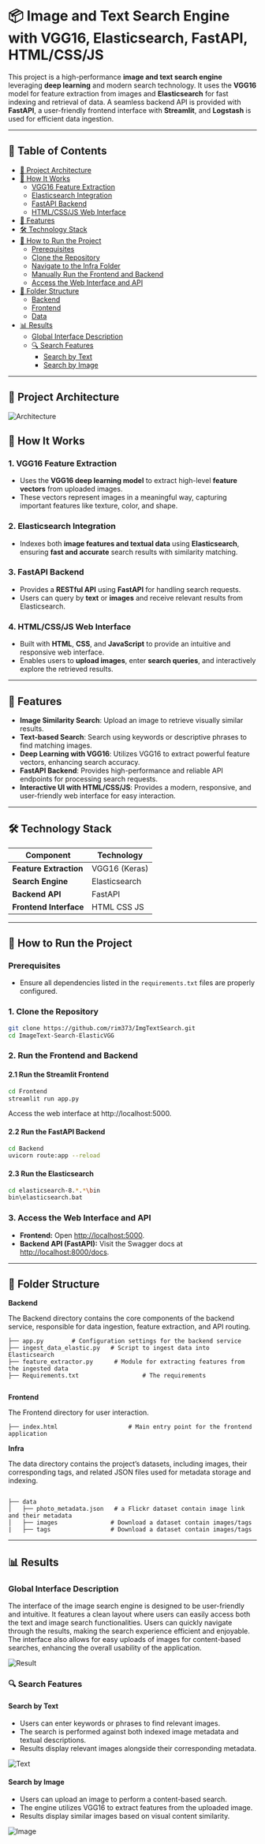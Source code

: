 
# 📦 Image and Text Search Engine with VGG16, Elasticsearch, FastAPI, HTML/CSS/JS

This project is a high-performance **image and text search engine** leveraging **deep learning** and modern search technology. It uses the **VGG16** model for feature extraction from images and **Elasticsearch** for fast indexing and retrieval of data. A seamless backend API is provided with **FastAPI**, a user-friendly frontend interface with **Streamlit**, and **Logstash** is used for efficient data ingestion.

---


## 📜 Table of Contents

- [📂 Project Architecture](#-project-architecture)
- [🚀 How It Works](#-how-it-works)
  - [VGG16 Feature Extraction](#1-vgg16-feature-extraction)
  - [Elasticsearch Integration](#2-elasticsearch-integration)
  - [FastAPI Backend](#3-fastapi-backend)
  - [HTML/CSS/JS Web Interface](#4-streamlit-web-interface)
- [📸 Features](#-features)
- [🛠️ Technology Stack](#%EF%B8%8F-technology-stack)
- [🔧 How to Run the Project](#-how-to-run-the-project)
  - [Prerequisites](#prerequisites)
  - [Clone the Repository](#1-clone-the-repository)
  - [Navigate to the Infra Folder](#2-navigate-to-the-infra-folder)
  - [Manually Run the Frontend and Backend](#3-manually-run-the-frontend-and-backend)
  - [Access the Web Interface and API](#5-access-the-web-interface-and-api)
- [📂 Folder Structure](#-folder-structure)
  - [Backend](#backend)
  - [Frontend](#frontend)
  - [Data](#data)
- [📊 Results](#-results)
  - [Global Interface Description](#global-interface-description)
  - [🔍 Search Features](#-search-features)
    - [Search by Text](#search-by-text)
    - [Search by Image](#search-by-image)

---

## 📂 **Project Architecture**
![Architecture](images/Architecture.png)

## 🚀 **How It Works**

### 1. **VGG16 Feature Extraction**  
- Uses the **VGG16 deep learning model** to extract high-level **feature vectors** from uploaded images.  
- These vectors represent images in a meaningful way, capturing important features like texture, color, and shape.

### 2. **Elasticsearch Integration**  
- Indexes both **image features and textual data** using **Elasticsearch**, ensuring **fast and accurate** search results with similarity matching. 

### 3. **FastAPI Backend**  
- Provides a **RESTful API** using **FastAPI** for handling search requests.  
- Users can query by **text** or **images** and receive relevant results from Elasticsearch.

### 4. **HTML/CSS/JS Web Interface**  
- Built with **HTML**, **CSS**, and **JavaScript** to provide an intuitive and responsive web interface.
- Enables users to **upload images**, enter **search queries**, and interactively explore the retrieved results.



---

## 📸 **Features**

- **Image Similarity Search**: Upload an image to retrieve visually similar results.
- **Text-based Search**: Search using keywords or descriptive phrases to find matching images.
- **Deep Learning with VGG16**: Utilizes VGG16 to extract powerful feature vectors, enhancing search accuracy.
- **FastAPI Backend**: Provides high-performance and reliable API endpoints for processing search requests.
- **Interactive UI with HTML/CSS/JS**: Provides a modern, responsive, and user-friendly web interface for easy interaction.


---

## 🛠️ **Technology Stack**

| Component         | Technology    |
|-------------------|---------------|
| **Feature Extraction** | VGG16 (Keras) |
| **Search Engine**     | Elasticsearch |
| **Backend API**       | FastAPI       |
| **Frontend Interface**| HTML CSS JS   |


---


## 🔧 **How to Run the Project**

### Prerequisites  
- Ensure all dependencies listed in the `requirements.txt` files are properly configured.

### 1. **Clone the Repository**

```bash
git clone https://github.com/rim373/ImgTextSearch.git
cd ImageText-Search-ElasticVGG
```

### 2. **Run the Frontend and Backend** 
#### 2.1 Run the Streamlit Frontend
```bash
cd Frontend
streamlit run app.py
```
Access the web interface at http://localhost:5000.

#### 2.2 Run the FastAPI Backend
```bash
cd Backend
uvicorn route:app --reload
```
#### 2.3 Run the Elasticsearch
```bash
cd elasticsearch-8.*.*\bin
bin\elasticsearch.bat
```

### 3. **Access the Web Interface and API**  
- **Frontend:** Open [http://localhost:5000](http://localhost:5000).  
- **Backend API (FastAPI):** Visit the Swagger docs at [http://localhost:8000/docs](http://localhost:8000/docs).

---

## 📂 **Folder Structure**

**Backend**

The Backend directory contains the core components of the backend service, responsible for data ingestion, feature extraction, and API routing.


```
├── app.py        # Configuration settings for the backend service
├── ingest_data_elastic.py   # Script to ingest data into Elasticsearch
├── feature_extractor.py      # Module for extracting features from the ingested data
├── Requirements.txt                  # The requirements 
        
```
**Frontend**

The Frontend directory for user interaction.

```
├── index.html                    # Main entry point for the frontend application
```
**Infra**

The data directory contains the project’s datasets, including images, their corresponding tags, and related JSON files used for metadata storage and indexing.

```

├── data 
│   ├── photo_metadata.json   # a Flickr dataset contain image link and their metadata
│   ├── images               # Download a dataset contain images/tags
|   ├── tags                 # Download a dataset contain images/tags   
```
---


## 📊 Results
### Global Interface Description
The interface of the image search engine is designed to be user-friendly and intuitive. It features a clean layout where users can easily access both the text and image search functionalities. Users can quickly navigate through the results, making the search experience efficient and enjoyable. The interface also allows for easy uploads of images for content-based searches, enhancing the overall usability of the application.

![Result](images/interface.png)

### 🔍 Search Features

#### Search by Text
- Users can enter keywords or phrases to find relevant images.
- The search is performed against both indexed image metadata and textual descriptions.
- Results display relevant images alongside their corresponding metadata.

![Text](images/text.png)
#### Search by Image
- Users can upload an image to perform a content-based search.
- The engine utilizes VGG16 to extract features from the uploaded image.
- Results display similar images based on visual content similarity.

![Image](images/image.png)

